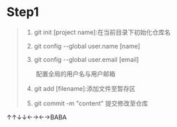 # Step1

> 1. git init [project name]:在当前目录下初始化仓库名
>
> 2. git config --global user.name [name]
>
> 3. git config --global user.email [email]
>
>    ​	配置全局的用户名与用户邮箱
>
> 4. git add [filename]:添加文件至暂存区
>
> 5. git commit -m "content" 提交修改至仓库

↑↑↓↓←→←→BABA